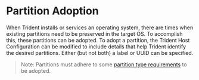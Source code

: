 
# Partition Adoption

When Trident installs or services an operating system, there are times when
existing partitions need to be preserved in the target OS. To accomplish this,
these partitions can be adopted. To adopt a partition, the Trident Host
Configuration can be modified to include details that help Trident identify the
desired partitions. Either (but not both) a label or UUID can be specified.

> Note: Partitions must adhere to some
> [partition type requirements](../Reference/Host-Configuration/Storage-Rules.md)
> to be adopted.


